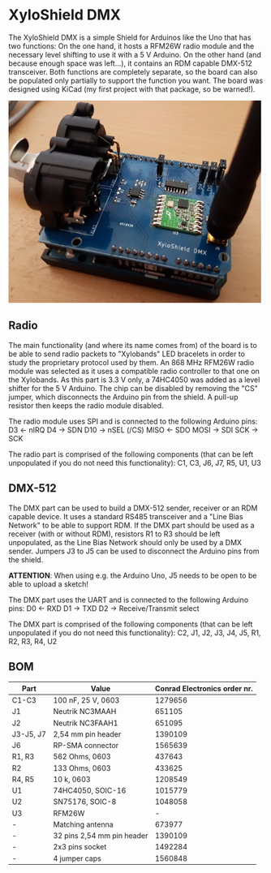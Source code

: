 XyloShield DMX
==============

The XyloShield DMX is a simple Shield for Arduinos like the Uno that has two functions: On the one hand, it hosts a RFM26W radio module and the necessary level shifting to use it with a 5 V Arduino. On the other hand (and because enough space was left...), it contains an RDM capable DMX-512 transceiver.
Both functions are completely separate, so the board can also be populated only partially to support the function you want.
The board was designed using KiCad (my first project with that package, so be warned!).

![Photo of the finished XyloShield DMX on an Arduino Uno](doc/XyloShieldDMX.jpg)

Radio
-----

The main functionality (and where its name comes from) of the board is to be able to send radio packets to "Xylobands" LED bracelets in order to study the proprietary protocol used by them. An 868 MHz RFM26W radio module was selected as it uses a compatible radio controller to that one on the Xylobands.
As this part is 3.3 V only, a 74HC4050 was added as a level shifter for the 5 V Arduino.
The chip can be disabled by removing the "CS" jumper, which disconnects the Arduino pin from the shield. A pull-up resistor then keeps the radio module disabled.

The radio module uses SPI and is connected to the following Arduino pins:
D3 <- nIRQ
D4 -> SDN
D10 -> nSEL (/CS)
MISO <- SDO
MOSI -> SDI
SCK -> SCK

The radio part is comprised of the following components (that can be left unpopulated if you do not need this functionality):
C1, C3, J6, J7, R5, U1, U3

DMX-512
-------

The DMX part can be used to build a DMX-512 sender, receiver or an RDM capable device. It uses a standard RS485 transceiver and a "Line Bias Network" to be able to support RDM.
If the DMX part should be used as a receiver (with or without RDM), resistors R1 to R3 should be left unpopulated, as the Line Bias Network should only be used by a DMX sender.
Jumpers J3 to J5 can be used to disconnect the Arduino pins from the shield.

**ATTENTION**: When using e.g. the Arduino Uno, J5 needs to be open to be able to upload a sketch!

The DMX part uses the UART and is connected to the following Arduino pins:
D0 <- RXD
D1 -> TXD
D2 -> Receive/Transmit select

The DMX part is comprised of the following components (that can be left unpopulated if you do not need this functionality):
C2, J1, J2, J3, J4, J5, R1, R2, R3, R4, U2

BOM
---

| Part      | Value                      | Conrad Electronics order nr. | 
|-----------|----------------------------|------------------------------|
| C1-C3     | 100 nF, 25 V, 0603         | 1279656                      |
| J1        | Neutrik NC3MAAH            | 651105                       |
| J2        | Neutrik NC3FAAH1           | 651095                       |
| J3-J5, J7 | 2,54 mm pin header         | 1390109                      |
| J6        | RP-SMA connector           | 1565639                      |
| R1, R3    | 562 Ohms, 0603             | 437643                       |
| R2        | 133 Ohms, 0603             | 433625                       |
| R4, R5    | 10 k, 0603                 | 1208549                      |
| U1        | 74HC4050, SOIC-16          | 1015779                      |
| U2        | SN75176, SOIC-8            | 1048058                      |
| U3        | RFM26W                     | -                            |
| -         | Matching antenna           | 673977                       |
| -         | 32 pins 2,54 mm pin header | 1390109                      |
| -         | 2x3 pins socket            | 1492284                      |
| -         | 4 jumper caps              | 1560848                      |
